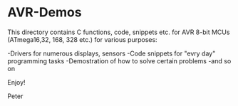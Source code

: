 # AVR-Demos

This directory contains C functions, code, snippets etc. for AVR 8-bit MCUs (ATmega16,32, 168, 328 etc.) for various purposes:

-Drivers for numerous displays, sensors
-Code snippets for "evry day" programming tasks
-Demostration of how to solve certain problems
-and so on

Enjoy!

Peter
